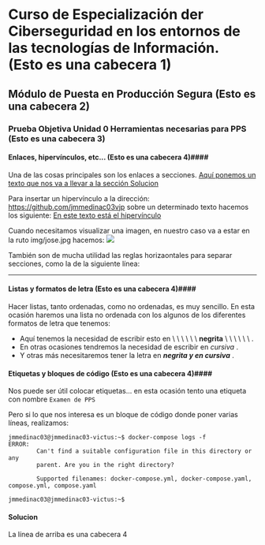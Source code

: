 #    Curso de Especialización der Ciberseguridad en los entornos de las tecnologías de Información. (Esto es una cabecera 1)

##   Módulo de Puesta en Producción Segura (Esto es una cabecera 2)

###    Prueba Objetiva Unidad 0 Herramientas necesarias para PPS (Esto es una cabecera 3)


#### Enlaces, hipervínculos, etc... (Esto es una cabecera 4)#### 

Una de las cosas principales son los enlaces a secciones.  [Aquí ponemos un texto que nos va a llevar a la sección Solucion](#Solucion)

Para insertar un hipervínculo a la dirección: https://github.com/jmmedinac03vjp sobre un determinado texto hacemos los siguiente: [En este texto está el hipervínculo](https://github.com/jmmedinac03vjp)

Cuando necesitamos visualizar una imagen, en nuestro caso va a estar en la ruto img/jose.jpg hacemos:  ![](img/jose.jpg) 

También son de mucha utilidad las reglas horizaontales para separar secciones, como la de la siguiente línea:
___
#### Listas y formatos de letra (Esto es una cabecera 4)####
Hacer listas, tanto ordenadas, como no ordenadas, es muy sencillo. En esta ocasión haremos una lista no ordenada con los algunos de los diferentes formatos de letra que tenemos:
+ Aquí tenemos la necesidad de escribir esto en \ \ \ \ \ \     __negrita__ \ \ \ \ \ \    .
+ En otras ocasiones tendremos la necesidad de escribir en       _cursiva_      .
+ Y otras más necesitaremos tener la letra en      ___negrita y en cursiva___      .


#### Etiquetas y bloques de código (Esto es una cabecera 4)####
Nos puede ser útil colocar etiquetas... en esta ocasión tento una etiqueta con nombre ``Examen de PPS``

Pero si lo que nos interesa es un bloque de código donde poner varias líneas, realizamos:
~~~
jmmedinac03@jmmedinac03-victus:~$ docker-compose logs -f
ERROR: 
        Can't find a suitable configuration file in this directory or any
        parent. Are you in the right directory?

        Supported filenames: docker-compose.yml, docker-compose.yaml, compose.yml, compose.yaml
        
jmmedinac03@jmmedinac03-victus:~$ 
~~~


#### Solucion #### 
La línea de arriba es una cabecera 4

